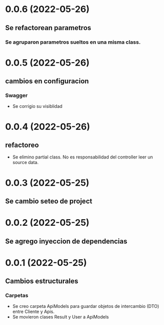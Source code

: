 <a name="0.0.1"></a>
# 0.0.6 (2022-05-26)
## Se refactorean parametros
### Se agruparon parametros sueltos en una misma class.

# 0.0.5 (2022-05-26)
## cambios en configuracion
### Swagger
- Se corrigio su visiblidad
 
# 0.0.4 (2022-05-26)
## refactoreo
- Se elimino partial class. No es responsabilidad del controller leer un source data.

# 0.0.3 (2022-05-25)
## Se cambio seteo de project

# 0.0.2 (2022-05-25)
## Se agrego inyeccion de dependencias

# 0.0.1 (2022-05-25)
## Cambios estructurales
### Carpetas
- Se creo carpeta ApiModels para guardar objetos de intercambio (DTO) entre Cliente y Apis.
- Se movieron clases Result y User a ApiModels
